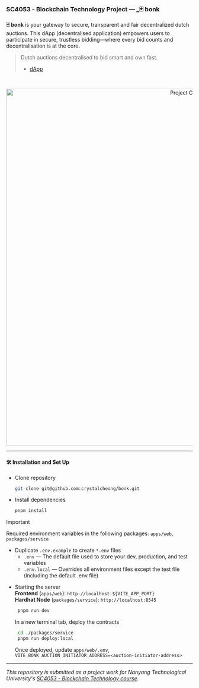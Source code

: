 ### SC4053 - Blockchain Technology Project — _🃏 bonk

**🃏 bonk** is your gateway to secure, transparent and fair decentralized dutch auctions. 
This dApp (decentralised application) empowers users to participate in secure, trustless bidding—where every bid counts and decentralisation is at the core.

> Dutch auctions decentralised to bid smart and own fast.<br/>
>
> - [dApp](https://b0nk.vercel.app/)

<br/>

<p align="center">
  <img src="https://github.com/user-attachments/assets/4a9853f5-6391-4f6c-8915-6e8c178e370f" alt="Project Cover"
    width="960px"
  />
</p>


---

#### 🛠️ Installation and Set Up

- Clone repository

  ```bash
  git clone git@github.com:crystalcheong/bonk.git
  ```

- Install dependencies
  ```bash
  pnpm install
  ```

> [!IMPORTANT]
> Required environment variables in the following packages: `apps/web`, `packages/service`
>
> - Duplicate `.env.example` to create `*.env` files
>   - `.env` — The default file used to store your dev, production, and test variables
>   - `.env.local` — Overrides all environment files except the test file (including the default .env file)

- Starting the server<br/>
  **Frontend** (`apps/web`): `http://localhost:${VITE_APP_PORT}`<br/>
  **Hardhat Node** (`packages/service`): `http://localhost:8545`<br/>
  ```bash
   pnpm run dev
  ```

  In a new terminal tab, deploy the contracts<br/>
  ```bash
   cd ./packages/service
   pnpm run deploy:local
  ```

  Once deployed, update `apps/web/.env`,<br/>
  `VITE_BONK_AUCTION_INITIATOR_ADDRESS=<auction-initiator-address>`

---


_This repository is submitted as a project work for Nanyang Technological University's [SC4053 - Blockchain Technology course](https://www.nanyangmods.com/modules/cz4153-blockchain-technology-3-0-au/)._
